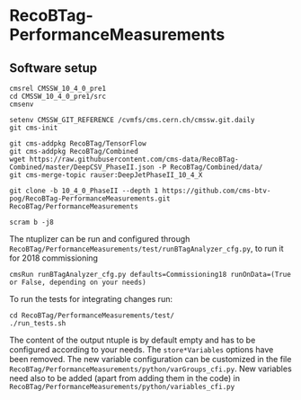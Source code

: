 # RecoBTag-PerformanceMeasurements

## Software setup

```
cmsrel CMSSW_10_4_0_pre1
cd CMSSW_10_4_0_pre1/src
cmsenv

setenv CMSSW_GIT_REFERENCE /cvmfs/cms.cern.ch/cmssw.git.daily
git cms-init

git cms-addpkg RecoBTag/TensorFlow
git cms-addpkg RecoBTag/Combined
wget https://raw.githubusercontent.com/cms-data/RecoBTag-Combined/master/DeepCSV_PhaseII.json -P RecoBTag/Combined/data/
git cms-merge-topic rauser:DeepJetPhaseII_10_4_X

git clone -b 10_4_0_PhaseII --depth 1 https://github.com/cms-btv-pog/RecoBTag-PerformanceMeasurements.git RecoBTag/PerformanceMeasurements

scram b -j8

```

The ntuplizer can be run and configured through ```RecoBTag/PerformanceMeasurements/test/runBTagAnalyzer_cfg.py```, to run it for 2018 commissioning

```
cmsRun runBTagAnalyzer_cfg.py defaults=Commissioning18 runOnData=(True or False, depending on your needs)
```

To run the tests for integrating changes run:

```
cd RecoBTag/PerformanceMeasurements/test/
./run_tests.sh
```
The content of the output ntuple is by default empty and has to be configured according to your needs. The ```store*Variables``` options have been removed.
The new variable configuration can be customized in the file ```RecoBTag/PerformanceMeasurements/python/varGroups_cfi.py```.
New variables need also to be added (apart from adding them in the code) in ```RecoBTag/PerformanceMeasurements/python/variables_cfi.py```
